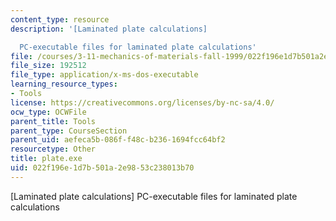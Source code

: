 ```yaml
---
content_type: resource
description: '[Laminated plate calculations]

  PC-executable files for laminated plate calculations'
file: /courses/3-11-mechanics-of-materials-fall-1999/022f196e1d7b501a2e9853c238013b70_plate.exe
file_size: 192512
file_type: application/x-ms-dos-executable
learning_resource_types:
- Tools
license: https://creativecommons.org/licenses/by-nc-sa/4.0/
ocw_type: OCWFile
parent_title: Tools
parent_type: CourseSection
parent_uid: aefeca5b-086f-f48c-b236-1694fcc64bf2
resourcetype: Other
title: plate.exe
uid: 022f196e-1d7b-501a-2e98-53c238013b70
---
```

[Laminated plate calculations]
PC-executable files for laminated plate calculations
